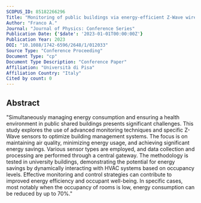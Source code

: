 ```yaml
---
SCOPUS_ID: 85182266296
Title: "Monitoring of public buildings via energy-efficient Z-Wave wireless sensors"
Author: "Franco A."
Journal: "Journal of Physics: Conference Series"
Publication Date: {'$date': '2023-01-01T00:00:00Z'}
Publication Year: 2023
DOI: "10.1088/1742-6596/2648/1/012033"
Source Type: "Conference Proceeding"
Document Type: "cp"
Document Type Description: "Conference Paper"
Affiliation: "Università di Pisa"
Affiliation Country: "Italy"
Cited by count: 0
---
```


## Abstract
"Simultaneously managing energy consumption and ensuring a health environment in public shared buildings presents significant challenges. This study explores the use of advanced monitoring techniques and specific Z-Wave sensors to optimize building management systems. The focus is on maintaining air quality, minimizing energy usage, and achieving significant energy savings. Various sensor types are employed, and data collection and processing are performed through a central gateway. The methodology is tested in university buildings, demonstrating the potential for energy savings by dynamically interacting with HVAC systems based on occupancy levels. Effective monitoring and control strategies can contribute to improved energy efficiency and occupant well-being. In specific cases, most notably when the occupancy of rooms is low, energy consumption can be reduced by up to 70%."
